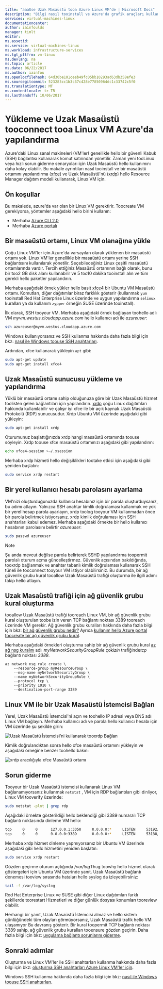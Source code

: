 ```yaml
---
title: "aaaUse Uzak Masaüstü tooa Azure Linux VM'de | Microsoft Docs"
description: "Bilgi nasıl tooinstall ve Azure'da grafik araçları kullanarak Uzak Masaüstü'nü (xrdp) tooconnect tooa Linux VM yapılandırın"
services: virtual-machines-linux
documentationcenter: 
author: iainfoulds
manager: timlt
editor: 
ms.assetid: 
ms.service: virtual-machines-linux
ms.workload: infrastructure-services
ms.tgt_pltfrm: vm-linux
ms.devlang: na
ms.topic: article
ms.date: 06/22/2017
ms.author: iainfou
ms.openlocfilehash: 64d30be101ceeb49fc05bb10293ad63db358efe3
ms.sourcegitcommit: 523283cc1b3c37c428e77850964dc1c33742c5f0
ms.translationtype: MT
ms.contentlocale: tr-TR
ms.lasthandoff: 10/06/2017
---
```

# <a name="install-and-configure-remote-desktop-tooconnect-tooa-linux-vm-in-azure"></a>Yükleme ve Uzak Masaüstü tooconnect tooa Linux VM Azure'da yapılandırma
Azure'daki Linux sanal makineleri (VM'ler) genellikle hello bir güvenli Kabuk (SSH) bağlantısı kullanarak komut satırından yönetilir. Zaman yeni tooLinux veya hızlı sorun giderme senaryoları için Uzak Masaüstü hello kullanımını daha kolay olabilir. Bu makale ayrıntıları nasıl tooinstall ve bir masaüstü ortamını yapılandırma ([xfce](https://www.xfce.org)) ve Uzak Masaüstü'nü ([xrdp](http://www.xrdp.org)) hello Resource Manager dağıtım modeli kullanarak, Linux VM için.


## <a name="prerequisites"></a>Ön koşullar
Bu makalede, azure'da var olan bir Linux VM gerektirir. Toocreate VM gerekiyorsa, yöntemler aşağıdaki hello birini kullanın:

- Merhaba [Azure CLI 2.0](quick-create-cli.md)
- Merhaba [Azure portalı](quick-create-portal.md)


## <a name="install-a-desktop-environment-on-your-linux-vm"></a>Bir masaüstü ortamı, Linux VM olanağına yükle
Çoğu Linux VM'ler için Azure'da varsayılan olarak yüklenen bir masaüstü ortamı yok. Linux VM'ler genellikle bir masaüstü ortamı yerine SSH bağlantısını kullanılarak yönetilir. Seçebileceğiniz Linux çeşitli masaüstü ortamlarında vardır. Tercih ettiğiniz Masaüstü ortamının bağlı olarak, bunu bir too2 GB disk alanı kullanabilir ve 5 too10 dakika tooinstall alın ve tüm gerekli hello paketler yapılandırın.

Merhaba aşağıdaki örnek yükler hello basit [xfce4](https://www.xfce.org/) bir Ubuntu VM Masaüstü ortamı. Komutları, diğer dağıtımlar biraz farklılık gösterir (kullanmak `yum` tooinstall Red Hat Enterprise Linux üzerinde ve uygun yapılandırma `selinux` kuralları ya da kullanım `zypper` örneğin SUSE üzerinde tooinstall).

İlk olarak, SSH tooyour VM. Merhaba aşağıdaki örnek bağlayan toohello adlı VM *myvm.westus.cloudapp.azure.com* hello kullanıcı adı ile *azureuser*:

```bash
ssh azureuser@myvm.westus.cloudapp.azure.com
```

Windows kullanıyorsanız ve SSH kullanma hakkında daha fazla bilgi için bkz: [nasıl ile Windows toouse SSH anahtarları](ssh-from-windows.md).

Ardından, xfce kullanarak yükleyin `apt` gibi:

```bash
sudo apt-get update
sudo apt-get install xfce4
```

## <a name="install-and-configure-a-remote-desktop-server"></a>Uzak Masaüstü sunucusu yükleme ve yapılandırma
Yüklü bir masaüstü ortamı sahip olduğunuza göre bir Uzak Masaüstü hizmet toolisten gelen bağlantıları için yapılandırın. [xrdp](http://xrdp.org) çoğu Linux dağıtımları hakkında kullanılabilir ve çalışır iyi xfce ile bir açık kaynak Uzak Masaüstü Protokolü (RDP) sunucusudur. Xrdp Ubuntu VM üzerinde aşağıdaki gibi yükleyin:

```bash
sudo apt-get install xrdp
```

Oturumunuz başlattığınızda xrdp hangi masaüstü ortamında toouse söyleyin. Xrdp toouse xfce masaüstü ortamınızı aşağıdaki gibi yapılandırın:

```bash
echo xfce4-session >~/.xsession
```

Merhaba xrdp hizmeti hello değişiklikleri tootake etkisi için aşağıdaki gibi yeniden başlatın:

```bash
sudo service xrdp restart
```


## <a name="set-a-local-user-account-password"></a>Bir yerel kullanıcı hesabı parolasını ayarlama
VM'nizi oluşturduğunuzda kullanıcı hesabınız için bir parola oluşturduysanız, bu adımı atlayın. Yalnızca SSH anahtar kimlik doğrulaması kullanmak ve yok bir yerel hesap parola ayarlayın, xrdp toolog tooyour VM kullanmadan önce bir parola belirtmek istiyorsanız. xrdp kimlik doğrulaması için SSH anahtarları kabul edemez. Merhaba aşağıdaki örnekte bir hello kullanıcı hesabının parolasını belirtir *azureuser*:

```bash
sudo passwd azureuser
```

> [!NOTE]
> Şu anda mevcut değilse parola belirterek SSHD yapılandırma toopermit parolalı oturum açma güncelleştirmez. Güvenlik açısından bakıldığında, tooxrdp bağlanmak ve anahtar tabanlı kimlik doğrulaması kullanarak SSH tüneli ile tooconnect tooyour VM istiyor olabilirsiniz. Bu durumda, bir ağ güvenlik grubu kural tooallow Uzak Masaüstü trafiği oluşturma ile ilgili adımı takip hello atlayın.


## <a name="create-a-network-security-group-rule-for-remote-desktop-traffic"></a>Uzak Masaüstü trafiği için ağ güvenlik grubu kural oluşturma
tooallow Uzak Masaüstü trafiği tooreach Linux VM, bir ağ güvenlik grubu kural oluşturulan toobe izin veren TCP bağlantı noktası 3389 tooreach üzerinde VM gerekir. Ağ güvenlik grubu kuralları hakkında daha fazla bilgi için bkz: [bir ağ güvenlik grubu nedir?](../../virtual-network/virtual-networks-nsg.md?toc=%2fazure%2fvirtual-machines%2flinux%2ftoc.json) Ayrıca [kullanım hello Azure portal toocreate bir ağ güvenlik grubu kural](../windows/nsg-quickstart-portal.md?toc=%2fazure%2fvirtual-machines%2flinux%2ftoc.json).

Merhaba aşağıdaki örnekleri oluşturma sahip bir ağ güvenlik grubu kural [az ağ nsg kuralını](/cli/azure/network/nsg/rule#create) adlı *myNetworkSecurityGroupRule* çok*izin* trafiğinde*tcp* bağlantı noktası *3389*.

```azurecli
az network nsg rule create \
    --resource-group myResourceGroup \
    --nsg-name myNetworkSecurityGroup \
    --name myNetworkSecurityGroupRule \
    --protocol tcp \
    --priority 1010 \
    --destination-port-range 3389
```


## <a name="connect-your-linux-vm-with-a-remote-desktop-client"></a>Linux VM ile bir Uzak Masaüstü İstemcisi Bağlan
Yerel, Uzak Masaüstü İstemcisi'ni açın ve toohello IP adresi veya DNS adı Linux VM bağlayın. Merhaba kullanıcı adı ve parola hello kullanıcı hesabı için VM üzerinde şu şekilde girin:

![Uzak Masaüstü İstemcisi'ni kullanarak tooxrdp Bağlan](./media/use-remote-desktop/remote-desktop-client.png)

Kimlik doğrulandıktan sonra hello xfce masaüstü ortamını yükleyin ve aşağıdaki örneğine benzer toohello bakın:

![xrdp aracılığıyla xfce Masaüstü ortamı](./media/use-remote-desktop/xfce-desktop-environment.png)


## <a name="troubleshoot"></a>Sorun giderme
Tooyour bir Uzak Masaüstü istemcisi kullanarak Linux VM bağlanamıyorsanız kullanmak `netstat` , VM için RDP bağlantıları gibi dinliyor, Linux VM tooverify üzerinde:

```bash
sudo netstat -plnt | grep rdp
```

Aşağıdaki örnekte gösterildiği hello beklendiği gibi 3389 numaralı TCP bağlantı noktasında dinleme VM hello:

```bash
tcp     0     0      127.0.0.1:3350     0.0.0.0:*     LISTEN     53192/xrdp-sesman
tcp     0     0      0.0.0.0:3389       0.0.0.0:*     LISTEN     53188/xrdp
```

Merhaba xrdp hizmet dinleme yapmıyorsanız bir Ubuntu VM üzerinde aşağıdaki gibi hello hizmetini yeniden başlatın:

```bash
sudo service xrdp restart
```

Gözden geçirme oturum açtığında */var/log*Thug toowhy hello hizmet olarak göstergeleri için Ubuntu VM üzerinde yanıt. Uzak Masaüstü bağlantı denemesi tooview sırasında hataları hello syslog da izleyebilirsiniz:

```bash
tail -f /var/log/syslog
```

Red Hat Enterprise Linux ve SUSE gibi diğer Linux dağıtımları farklı şekillerde toorestart Hizmetleri ve diğer günlük dosyası konumları tooreview olabilir.

Herhangi bir yanıt, Uzak Masaüstü İstemcisi almaz ve hello sistem günlüğündeki tüm olayları görmüyorsanız, Uzak Masaüstü trafik hello VM ulaşamıyor Bu davranış gösterir. Bir kural toopermit TCP bağlantı noktası 3389 sahip, ağ güvenlik grubu kuralları tooensure gözden geçirin. Daha fazla bilgi için bkz: [uygulama bağlantı sorunlarını giderme](../windows/troubleshoot-app-connection.md).


## <a name="next-steps"></a>Sonraki adımlar
Oluşturma ve Linux VM'ler ile SSH anahtarları kullanma hakkında daha fazla bilgi için bkz: [oluşturma SSH anahtarları Azure Linux VM'ler için](mac-create-ssh-keys.md).

Windows SSH kullanma hakkında daha fazla bilgi için bkz: [nasıl ile Windows toouse SSH anahtarları](ssh-from-windows.md).

